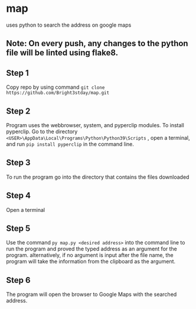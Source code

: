 # map
uses python to search the address on google maps

## Note: On every push, any changes to the python file will be linted using flake8.

## Step 1

Copy repo by using command `git clone https://github.com/Bright3stday/map.git`

## Step 2

Program uses the webbrowser, system, and pyperclip modules.
To install pyperclip. Go to the directory `<USER>\AppData\Local\Programs\Python\Python39\Scripts` , open a terminal, and run `pip install pyperclip` in the command line.

## Step 3

To run the program go into the directory that contains the files downloaded

## Step 4

Open a terminal

## Step 5

Use the command `py map.py <desired address>` into the command line to run the program and proved the typed address as an argument for the program.
alternatively, if no argument is input after the file name, the program will take the information from the clipboard as the argument.

## Step 6

The program will open the browser to Google Maps with the searched address.
